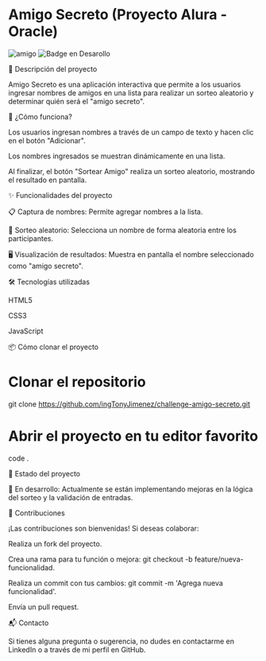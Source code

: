 # Amigo Secreto (Proyecto Alura - Oracle)
![amigo](https://github.com/user-attachments/assets/41d5e1bf-9d4d-43f6-9b65-21502a583214)
![Badge en Desarollo](https://img.shields.io/badge/STATUS-EN%20DESAROLLO-green)

📌 Descripción del proyecto

Amigo Secreto es una aplicación interactiva que permite a los usuarios ingresar nombres de amigos en una lista para realizar un sorteo aleatorio y determinar quién será el "amigo secreto".

🧰 ¿Cómo funciona?

Los usuarios ingresan nombres a través de un campo de texto y hacen clic en el botón "Adicionar".

Los nombres ingresados se muestran dinámicamente en una lista.

Al finalizar, el botón "Sortear Amigo" realiza un sorteo aleatorio, mostrando el resultado en pantalla.

✨ Funcionalidades del proyecto

📋 Captura de nombres: Permite agregar nombres a la lista.

🎲 Sorteo aleatorio: Selecciona un nombre de forma aleatoria entre los participantes.

🖥️ Visualización de resultados: Muestra en pantalla el nombre seleccionado como "amigo secreto".

🛠️ Tecnologías utilizadas

 HTML5

 CSS3

 JavaScript

📦 Cómo clonar el proyecto

# Clonar el repositorio
git clone https://github.com/ingTonyJimenez/challenge-amigo-secreto.git

# Abrir el proyecto en tu editor favorito
code .

📄 Estado del proyecto

🚧 En desarrollo: Actualmente se están implementando mejoras en la lógica del sorteo y la validación de entradas.

📣 Contribuciones

¡Las contribuciones son bienvenidas! Si deseas colaborar:

Realiza un fork del proyecto.

Crea una rama para tu función o mejora: git checkout -b feature/nueva-funcionalidad.

Realiza un commit con tus cambios: git commit -m 'Agrega nueva funcionalidad'.

Envía un pull request.

📬 Contacto

Si tienes alguna pregunta o sugerencia, no dudes en contactarme en LinkedIn o a través de mi perfil en GitHub.
